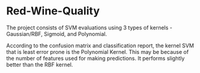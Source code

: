 # Red-Wine-Quality

The project consists of SVM evaluations using 3 types of kernels - Gaussian/RBF, Sigmoid, and Polynomial.

According to the confusion matrix and classification report, the kernel SVM that is least error prone is the Polynomial Kernel. This may be because of the number of features used for making predictions. It performs slightly better than the RBF kernel.
